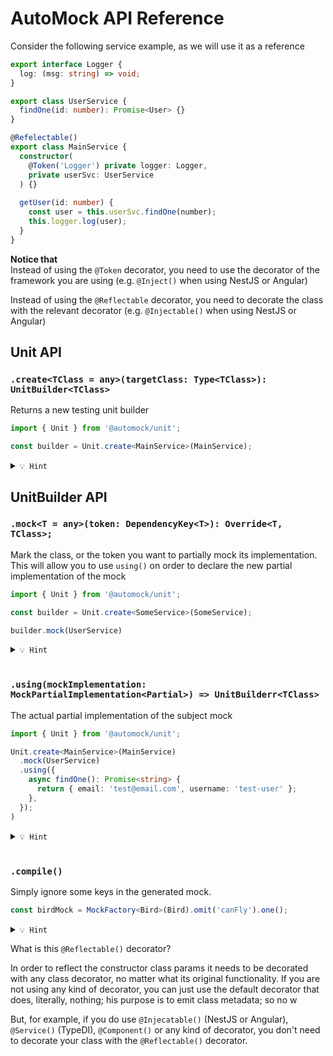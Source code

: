 # AutoMock API Reference

Consider the following service example, as we will use it as a reference

```typescript
export interface Logger {
  log: (msg: string) => void;
}

export class UserService {
  findOne(id: number): Promise<User> {}
}

@Refelectable()
export class MainService {
  constructor(
    @Token('Logger') private logger: Logger,
    private userSvc: UserService
  ) {}
  
  getUser(id: number) {
    const user = this.userSvc.findOne(number);
    this.logger.log(user);
  }
}
```

**Notice that**
\
Instead of using the `@Token` decorator, you need to use the decorator
of the framework you are using (e.g. `@Inject()` when using NestJS or Angular)

Instead of using the `@Reflectable` decorator, you need to decorate the class
with the relevant decorator (e.g. `@Injectable()` when using NestJS or Angular)

## Unit API

### `.create<TClass = any>(targetClass: Type<TClass>): UnitBuilder<TClass>`

Returns a new testing unit builder 

```typescript
import { Unit } from '@automock/unit';

const builder = Unit.create<MainService>(MainService);
```

<details><summary><code>💡 Hint</code></summary><p>

```
You need to use compile() in order to create a new testing unit
(read about compile() in the next sections.
```
</p></details>


## UnitBuilder API

### `.mock<T = any>(token: DependencyKey<T>): Override<T, TClass>;`
Mark the class, or the token you want to partially mock its implementation.
This will allow you to use `using()` on order to declare the new partial implementation
of the mock

```typescript
import { Unit } from '@automock/unit';

const builder = Unit.create<SomeService>(SomeService);

builder.mock(UserService)
```

<details><summary><code>💡 Hint</code></summary><p>

`DependencyKey<T>` type is actually:

```typescript
type DependencyKey<T = unknown> = string | Type<T>;
```
</p></details>

<br />

### `.using(mockImplementation: MockPartialImplementation<Partial>) => UnitBuilderr<TClass>`

The actual partial implementation of the subject mock

```typescript
import { Unit } from '@automock/unit';

Unit.create<MainService>(MainService)
  .mock(UserService)
  .using({
    async findOne(): Promise<string> {
      return { email: 'test@email.com', username: 'test-user' };
    },
  });
)
```

<details><summary><code>💡 Hint</code></summary><p>

```typescript
interface Override<Partial, TClass> {
  using: (mockImplementation: MockPartialImplementation<Partial>) => UnitBuilderr<TClass>;
}
```
</p></details>

<br />

### `.compile()`
Simply ignore some keys in the generated mock.

```typescript
const birdMock = MockFactory<Bird>(Bird).omit('canFly').one();
```

<details><summary><code>💡 Hint</code></summary><p>

```
.ignore() takes as many arguments as you want as long as they are strings
and they are part of the class properties

Bird class has 3 properties: 'name', 'isAwesome' and 'canFly';
In the example above will get a mock without the property 'canFly'.
```
</p></details>


What is this `@Reflectable()` decorator?

In order to reflect the constructor class params it needs to be decorated with any
class decorator, no matter what its original functionality.
If you are not using any kind of decorator, you can just use the default decorator that
does, literally, nothing; his purpose is to emit class metadata; so no w

But, for example, if you do use `@Injecatable()` (NestJS or Angular), `@Service()` (TypeDI),
`@Component()` or any kind of decorator, you don't need to decorate your class with
the `@Reflectable()` decorator.


